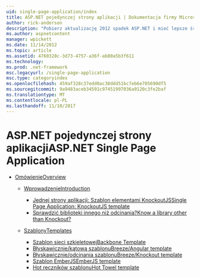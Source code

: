 ```yaml
---
uid: single-page-application/index
title: ASP.NET pojedynczej strony aplikacji | Dokumentacja firmy Microsoft
author: rick-anderson
description: "Pobierz aktualizację 2012 spadek ASP.NET i mieć lepsze środowisko na trasie do tworzenia aplikacji z znaczących interakcji po stronie klienta za pomocą JavaScrip..."
ms.author: aspnetcontent
manager: wpickett
ms.date: 11/14/2012
ms.topic: article
ms.assetid: 4760328c-3d73-4757-a36f-ab80a5b3f611
ms.technology: 
ms.prod: .net-framework
msc.legacyurl: /single-page-application
msc.type: categoryindex
ms.openlocfilehash: 459af328c37edd0ac38ddd51bc7eb6e705690df5
ms.sourcegitcommit: 9a9483aceb34591c97451997036a9120c3fe2baf
ms.translationtype: MT
ms.contentlocale: pl-PL
ms.lasthandoff: 11/10/2017
---
```

<a name="aspnet-single-page-application"></a><span data-ttu-id="90004-103">ASP.NET pojedynczej strony aplikacji</span><span class="sxs-lookup"><span data-stu-id="90004-103">ASP.NET Single Page Application</span></span>
====================
- [<span data-ttu-id="90004-104">Omówienie</span><span class="sxs-lookup"><span data-stu-id="90004-104">Overview</span></span>](overview/index.md)

    - [<span data-ttu-id="90004-105">Wprowadzenie</span><span class="sxs-lookup"><span data-stu-id="90004-105">Introduction</span></span>](overview/introduction/index.md)

        - [<span data-ttu-id="90004-106">Jednej strony aplikacji: Szablon elementami KnockoutJS</span><span class="sxs-lookup"><span data-stu-id="90004-106">Single Page Application: KnockoutJS template</span></span>](overview/introduction/knockoutjs-template.md)
        - [<span data-ttu-id="90004-107">Sprawdzić biblioteki innego niż odcinania?</span><span class="sxs-lookup"><span data-stu-id="90004-107">Know a library other than Knockout?</span></span>](overview/introduction/other-libraries.md)
    - [<span data-ttu-id="90004-108">Szablony</span><span class="sxs-lookup"><span data-stu-id="90004-108">Templates</span></span>](overview/templates/index.md)

        - [<span data-ttu-id="90004-109">Szablon sieci szkieletowej</span><span class="sxs-lookup"><span data-stu-id="90004-109">Backbone Template</span></span>](overview/templates/backbonejs-template.md)
        - [<span data-ttu-id="90004-110">Błyskawicznie/kątową szablonu</span><span class="sxs-lookup"><span data-stu-id="90004-110">Breeze/Angular template</span></span>](overview/templates/breezeangular-template.md)
        - [<span data-ttu-id="90004-111">Błyskawicznie/odcinania szablonu</span><span class="sxs-lookup"><span data-stu-id="90004-111">Breeze/Knockout template</span></span>](overview/templates/breezeknockout-template.md)
        - [<span data-ttu-id="90004-112">Szablon EmberJS</span><span class="sxs-lookup"><span data-stu-id="90004-112">EmberJS template</span></span>](overview/templates/emberjs-template.md)
        - [<span data-ttu-id="90004-113">Hot ręczników szablonu</span><span class="sxs-lookup"><span data-stu-id="90004-113">Hot Towel template</span></span>](overview/templates/hottowel-template.md)

